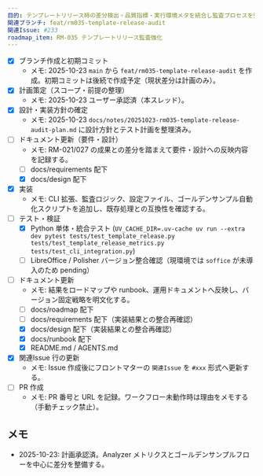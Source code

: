 ```yaml
---
目的: テンプレートリリース時の差分検出・品質指標・実行環境メタを統合し監査プロセスを強化する
関連ブランチ: feat/rm035-template-release-audit
関連Issue: #233
roadmap_item: RM-035 テンプレートリリース監査強化
---
```


- [x] ブランチ作成と初期コミット
  - メモ: 2025-10-23 `main` から `feat/rm035-template-release-audit` を作成。初期コミットは後続で作成予定（現状差分は計画のみ）。
- [x] 計画策定（スコープ・前提の整理）
  - メモ: 2025-10-23 ユーザー承認済（本スレッド）。
- [x] 設計・実装方針の確定
  - メモ: 2025-10-23 `docs/notes/20251023-rm035-template-release-audit-plan.md` に設計方針とテスト計画を整理済み。
- [ ] ドキュメント更新（要件・設計）
  - メモ: RM-021/027 の成果との差分を踏まえて要件・設計への反映内容を記録する。
  - [ ] docs/requirements 配下
  - [x] docs/design 配下
- [x] 実装
  - メモ: CLI 拡張、監査ロジック、設定ファイル、ゴールデンサンプル自動化スクリプトを追加し、既存処理との互換性を確認する。
- [ ] テスト・検証
  - [x] Python 単体・統合テスト (`UV_CACHE_DIR=.uv-cache uv run --extra dev pytest tests/test_template_release.py tests/test_template_release_metrics.py tests/test_cli_integration.py`)
  - [ ] LibreOffice / Polisher バージョン整合確認（現環境では `soffice` が未導入のため pending）
- [ ] ドキュメント更新
  - メモ: 結果をロードマップや runbook、運用ドキュメントへ反映し、バージョン固定戦略を明文化する。
  - [ ] docs/roadmap 配下
  - [ ] docs/requirements 配下（実装結果との整合再確認）
  - [x] docs/design 配下（実装結果との整合再確認）
  - [x] docs/runbook 配下
  - [x] README.md / AGENTS.md
- [x] 関連Issue 行の更新
  - メモ: Issue 作成後にフロントマターの `関連Issue` を `#xxx` 形式へ更新する。
- [ ] PR 作成
  - メモ: PR 番号と URL を記録。ワークフロー未動作時は理由をメモする（手動チェック禁止）。

## メモ
- 2025-10-23: 計画承認済。Analyzer メトリクスとゴールデンサンプルフローを中心に差分を整備する。
